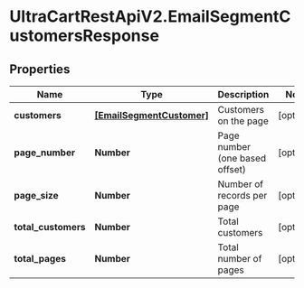 # UltraCartRestApiV2.EmailSegmentCustomersResponse

## Properties

Name | Type | Description | Notes
------------ | ------------- | ------------- | -------------
**customers** | [**[EmailSegmentCustomer]**](EmailSegmentCustomer.md) | Customers on the page | [optional] 
**page_number** | **Number** | Page number (one based offset) | [optional] 
**page_size** | **Number** | Number of records per page | [optional] 
**total_customers** | **Number** | Total customers | [optional] 
**total_pages** | **Number** | Total number of pages | [optional] 


